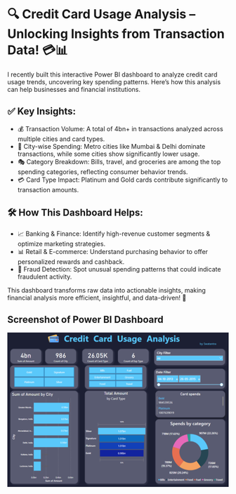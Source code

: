 # 🔍 Credit Card Usage Analysis – Unlocking Insights from Transaction Data! 💳📊
I recently built this interactive Power BI dashboard to analyze credit card usage trends, uncovering key spending patterns. Here’s how this analysis can help businesses and financial institutions.

  ## ✅ Key Insights:
  - 💰 Transaction Volume: A total of 4bn+ in transactions analyzed across multiple cities and card types.
  - 📍 City-wise Spending: Metro cities like Mumbai & Delhi dominate transactions, while some cities show significantly lower usage.
  - 🎭 Category Breakdown: Bills, travel, and groceries are among the top spending categories, reflecting consumer behavior trends.
  - 💳 Card Type Impact: Platinum and Gold cards contribute significantly to transaction amounts.
  
  ## 🛠 How This Dashboard Helps:
  - 📈 Banking & Finance: Identify high-revenue customer segments & optimize marketing strategies.
  - 📊 Retail & E-commerce: Understand purchasing behavior to offer personalized rewards and cashback.
  - 🔎 Fraud Detection: Spot unusual spending patterns that could indicate fraudulent activity.
  
  This dashboard transforms raw data into actionable insights, making financial analysis more efficient, insightful, and data-driven! 🚀

## Screenshot of Power BI Dashboard
![Credit Card Usage Analysis](/ccdata.png?raw=true "Credit Card Usage Analysis")
